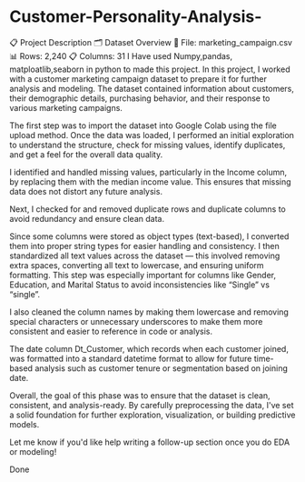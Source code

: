 # Customer-Personality-Analysis-
📋 Project Description
🗂 Dataset Overview
📁 File: marketing_campaign.csv
📊 Rows: 2,240
📋 Columns: 31
I Have used Numpy,pandas, matploatlib,seaborn in python to made this project.
In this project, I worked with a customer marketing campaign dataset to prepare it for further analysis and modeling. The dataset contained information about customers, their demographic details, purchasing behavior, and their response to various marketing campaigns.

The first step was to import the dataset into Google Colab using the file upload method. Once the data was loaded, I performed an initial exploration to understand the structure, check for missing values, identify duplicates, and get a feel for the overall data quality.

I identified and handled missing values, particularly in the Income column, by replacing them with the median income value. This ensures that missing data does not distort any future analysis.

Next, I checked for and removed duplicate rows and duplicate columns to avoid redundancy and ensure clean data.

Since some columns were stored as object types (text-based), I converted them into proper string types for easier handling and consistency. I then standardized all text values across the dataset — this involved removing extra spaces, converting all text to lowercase, and ensuring uniform formatting. This step was especially important for columns like Gender, Education, and Marital Status to avoid inconsistencies like “Single” vs “single”.

I also cleaned the column names by making them lowercase and removing special characters or unnecessary underscores to make them more consistent and easier to reference in code or analysis.

The date column Dt_Customer, which records when each customer joined, was formatted into a standard datetime format to allow for future time-based analysis such as customer tenure or segmentation based on joining date.

Overall, the goal of this phase was to ensure that the dataset is clean, consistent, and analysis-ready. By carefully preprocessing the data, I've set a solid foundation for further exploration, visualization, or building predictive models.

Let me know if you'd like help writing a follow-up section once you do EDA or modeling!









Done
